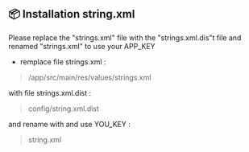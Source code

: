 
## 📦 Installation string.xml

Please replace the "strings.xml" file with the "strings.xml.dis"t file and renamed "strings.xml" to use your APP_KEY

* remplace file strings.xml : 
> /app/src/main/res/values/strings.xml

with file strings.xml.dist :
> config/string.xml.dist

and rename with and use YOU_KEY :

>string.xml
